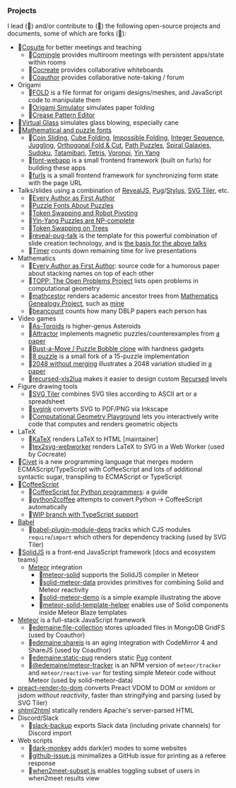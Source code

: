 ### Projects

I lead (🌟) and/or contribute to (👯) the following open-source projects and documents, some of which are forks (🍴):

* 🌟[Cosuite](https://github.com/edemaine/cosuite) for better meetings and teaching
  * 🌟[Comingle](https://github.com/edemaine/comingle) provides multiroom meetings with persistent apps/state within rooms
  * 🌟[Cocreate](https://github.com/edemaine/cocreate) provides collaborative whiteboards
  * 🌟[Coauthor](https://github.com/edemaine/coauthor) provides collaborative note-taking / forum
* Origami
  * 👯[FOLD](https://github.com/edemaine/fold) is a file format for origami designs/meshes, and JavaScript code to manipulate them
  * 👯[Origami Simulator](https://github.com/amandaghassaei/OrigamiSimulator) simulates paper folding
  * 🌟[Crease Pattern Editor](https://github.com/edemaine/cp-editor)
  <!--* [curved-crease-editor](https://github.com/edemaine/curved-crease-editor)-->
* 👯[Virtual Glass](https://github.com/edemaine/virtualglass) simulates glass blowing, especially cane
* 🌟[Mathematical and puzzle fonts](https://erikdemaine.org/fonts/)
  * 🌟[Coin Sliding](https://github.com/edemaine/coinsliding), [Cube Folding](https://github.com/edemaine/font-cubefolding), [Impossible Folding](https://github.com/edemaine/font-impossible), [Integer Sequence](https://github.com/edemaine/font-sequence), [Juggling](https://github.com/edemaine/font-juggling), [Orthogonal Fold &amp; Cut](https://github.com/edemaine/font-orthofoldcut), [Path Puzzles](https://github.com/edemaine/font-pathpuzzles), [Spiral Galaxies](https://github.com/edemaine/font-spiralgalaxies), [Sudoku](https://github.com/edemaine/font-sudoku), [Tatamibari](https://github.com/edemaine/font-tatamibari), [Tetris](https://github.com/edemaine/font-tetris), [Voronoi](https://github.com/edemaine/font-voronoi), [Yin Yang](https://github.com/edemaine/font-yinyang)
  * 🌟[font-webapp](https://github.com/edemaine/font-webapp) is a small frontend framework (built on furls) for building these apps
  * 🌟[furls](https://github.com/edemaine/furls) is a small frontend framework for synchronizing form state with the page URL
* Talks/slides using a combination of [RevealJS](https://revealjs.com/), [Pug](https://pugjs.org/)/[Stylus](https://stylus-lang.com/), [SVG Tiler](https://github.com/edemaine/svgtiler), etc.
  * 👯[Every Author as First Author](https://github.com/edemaine/author-stack-talk)
  * 🌟[Puzzle Fonts About Puzzles](https://github.com/edemaine/talk-puzzle-fonts-about-puzzles)
  * 🌟[Token Swapping and Robot Pivoting](https://github.com/edemaine/talk-token-swapping-robot-pivoting)
  * 👯[Yin-Yang Puzzles are NP-complete](https://github.com/edemaine/talk-yin-yang)
  * 🌟[Token Swapping on Trees](https://github.com/edemaine/talk-token-swapping-in-trees)
  * 🌟[reveal-pug-talk](https://github.com/edemaine/reveal-pug-talk) is the template for this powerful combination of slide creation technology, and is [the basis for the above talks](https://github.com/edemaine/reveal-pug-talk/discussions/4)
  * 🌟[Timer](https://github.com/edemaine/timer) counts down remaining time for live presentations
* Mathematics
  * 👯[Every Author as First Author](https://github.com/edemaine/author-stack-paper): source code for a humorous paper about stacking names on top of each other
  * 👯[TOPP: The Open Problems Project](https://github.com/edemaine/topp) lists open problems in computational geometry
  * 🌟[mathcestor](https://github.com/edemaine/mathcestor) renders academic ancestor trees from [Mathematics Genealogy Project](https://www.mathgenealogy.org/), such as [mine](https://erikdemaine.org/family/#ancestors)
  * 🌟[beancount](https://github.com/edemaine/beancount) counts how many DBLP papers each person has
* Video games
  * 🍴[As-Toroids](https://github.com/edemaine/as-toroids) is higher-genus Asteroids
  * 🌟[Attractor](https://github.com/edemaine/attractor) implements magnetic puzzles/counterexamples from [a paper](https://arxiv.org/abs/2006.01202)
  * 👯[Bust-a-Move / Puzzle Bobble clone](https://github.com/edemaine/bustamove) with hardness gadgets
  * 🍴[8 puzzle](https://github.com/edemaine/8-puzzle) is a small fork of a 15-puzzle implementation
  * 🍴[2048 without merging](https://github.com/edemaine/2048) illustrates a 2048 variation studied in [a paper](https://erikdemaine.org/papers/2048_CCCG2020/)
  * 🌟[recursed-xls2lua](https://github.com/edemaine/recursed-xls2lua) makes it easier to design custom [Recursed](https://store.steampowered.com/app/497780/Recursed/) levels
* Figure drawing tools
  * 🌟[SVG Tiler](https://github.com/edemaine/svgtiler) combines SVG tiles according to ASCII art or a spreadsheet
  * 🌟[svgink](https://github.com/edemaine/svgink) converts SVG to PDF/PNG via Inkscape
  * 🌟[Computational Geometry Playground](https://github.com/edemaine/compgeom) lets you interactively write code that computes and renders geometric objects
* LaTeX
  * 👯[KaTeX](https://github.com/KaTeX/KaTeX) renders LaTeX to HTML [maintainer]
  * 🌟[tex2svg-webworker](https://github.com/edemaine/tex2svg-webworker) renders LaTeX to SVG in a Web Worker (used by Cocreate)
* 👯[Civet](https://github.com/DanielXMoore/Civet) is a new programming language that merges modern ECMAScript/TypeScript with CoffeeScript and lots of additional syntactic sugar, transpiling to ECMAScript or TypeScript
* 👯[CoffeeScript](https://github.com/jashkenas/coffeescript)
  * 🌟[CoffeeScript for Python programmers](https://edemaine.github.io/coffeescript-for-python/): a guide
  * 🌟[python2coffee](https://github.com/edemaine/python2coffee) attempts to convert Python → CoffeeScript automatically
  * 🌟[WIP branch with TypeScript support](https://github.com/edemaine/coffeescript/wiki/CoffeeScript-To-TypeScript-Features)
* [Babel](https://babeljs.io/)
  * 🌟[babel-plugin-module-deps](https://github.com/edemaine/babel-plugin-module-deps) tracks which CJS modules `require`/`import` which others for dependency tracking (used by SVG Tiler)
* 👯[SolidJS](https://github.com/solidjs/solid) is a front-end JavaScript framework [docs and ecosystem teams]
  * [Meteor](https://www.meteor.com/) integration
    * 🌟[meteor-solid](https://github.com/edemaine/meteor-solid) supports the SolidJS compiler in Meteor
    * 🌟[solid-meteor-data](https://github.com/edemaine/solid-meteor-data) provides primitives for combining Solid and Meteor reactivity
    * 🌟[solid-meteor-demo](https://github.com/edemaine/solid-meteor-demo) is a simple example illustrating the above
    * 🌟[meteor-solid-template-helper](https://github.com/edemaine/meteor-solid-template-helper) enables use of Solid components inside Meteor Blaze templates
* [Meteor](https://www.meteor.com/) is a full-stack JavaScript framework
  * 🍴[edemaine:file-collection](https://github.com/edemaine/meteor-file-collection) stores uploaded files in MongoDB GridFS (used by Coauthor)
  * 🍴[edemaine:sharejs](https://github.com/edemaine/meteor-sharejs) is an aging integration with CodeMirror 4 and ShareJS (used by Coauthor)
  * 🌟[edemaine:static-pug](https://github.com/edemaine/static-pug) renders static [Pug](https://pugjs.org/) content
  * 🍴[@edemaine/meteor-tracker](https://github.com/edemaine/meteor-tracker) is an NPM version of `meteor/tracker` and `meteor/reactive-var` for testing simple Meteor code without Meteor (used by solid-meteor-data)
* [preact-render-to-dom](https://github.com/edemaine/preact-render-to-dom) converts Preact VDOM to DOM or xmldom or jsdom *without reactivity*, faster than stringifying and parsing (used by SVG Tiler)
* [shtml2html](https://github.com/edemaine/shtml2html) statically renders Apache's server-parsed HTML
* Discord/Slack
  * 🍴[slack-backup](https://github.com/edemaine/slack-backup) exports Slack data (including private channels) for Discord import
* Web scripts
  * 🌟[dark-monkey](https://github.com/edemaine/dark-monkey) adds dark(er) modes to some websites
  * 🌟[github-issue.js](https://gist.github.com/edemaine/4507dc6a286a9428b86ae14a62a1f7ee) minimalizes a GitHub issue for printing as a referee response
  * 🌟[when2meet-subset.js](https://gist.github.com/edemaine/3b32be8a20ceafd931c2f2a6815d3ae4) enables toggling subset of users in when2meet results view
